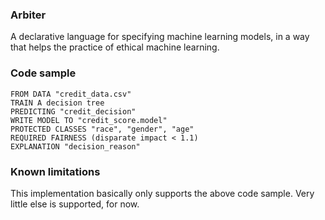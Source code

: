 ### Arbiter
A declarative language for specifying machine learning models, in a way that helps the practice of ethical machine learning.

### Code sample
```
FROM DATA "credit_data.csv"
TRAIN A decision tree
PREDICTING "credit_decision"
WRITE MODEL TO "credit_score.model"
PROTECTED CLASSES "race", "gender", "age"
REQUIRED FAIRNESS (disparate impact < 1.1)
EXPLANATION "decision_reason"
```

### Known limitations
This implementation basically only supports the above code sample. Very little else is supported, for now.